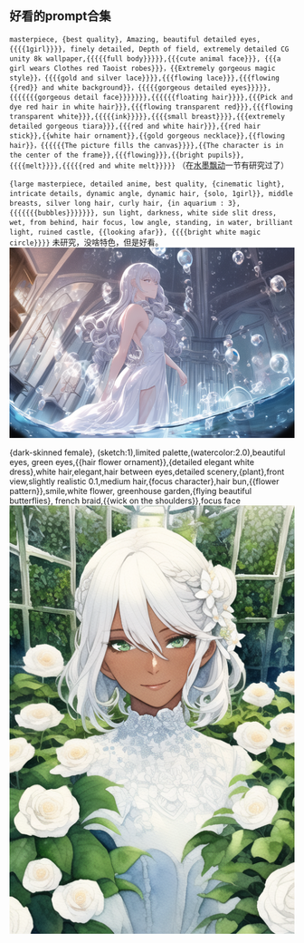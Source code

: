## 好看的prompt合集

`masterpiece, {best quality}, Amazing, beautiful detailed eyes,{{{{1girl}}}}, finely detailed, Depth of field, extremely detailed CG unity 8k wallpaper,{{{{{full body}}}}},{{{cute animal face}}}, {{{a girl wears Clothes red Taoist robes}}}，{{Extremely gorgeous magic style}}，{{{{gold and silver lace}}}},{{{flowing lace}}},{{{flowing {{red}} and white background}}，{{{{{gorgeous detailed eyes}}}}},{{{{{{{gorgeous detail face}}}}}}},{{{{{{floating hair}}}},{{{Pick and dye red hair in white hair}}},{{{flowing transparent red}}},{{{flowing transparent white}}},{{{{{ink}}}}},{{{{small breast}}}},{{{extremely detailed gorgeous tiara}}},{{{red and white hair}}},{{red hair stick}},{{white hair ornament}},{{gold gorgeous necklace}},{{flowing hair}}，{{{{{{The picture fills the canvas}}}},{{The character is in the center of the frame}},{{{flowing}}},{{bright pupils}},{{{{melt}}}},{{{{{red and white melt}}}}}` （在[水墨飘动](novel-ai/ink-dye-flow.md)一节有研究过了）

`{large masterpiece, detailed anime, best quality, {cinematic light}, intricate details, dynamic angle, dynamic hair, {solo, 1girl}}, middle breasts, silver long hair, curly hair, {in aquarium : 3}, {{{{{{{bubbles}}}}}}}, sun light, darkness, white side slit dress, wet, from behind, hair focus, low angle, standing, in water, brilliant light, ruined castle, {{looking afar}}, {{{{bright white magic circle}}}}`  未研究，没啥特色，但是好看。
![image](pic_stoarge/NovelAi%20pic/%7Blarge%20masterpiece,%20detailed%20anime,%20best%20quality,%20%7Bcinematic%20light%7D,%20intricate%20d%20s-629388652.png)

{dark-skinned female}, (sketch:1),limited palette,(watercolor:2.0),beautiful eyes, green eyes,{{hair flower ornament}},{detailed elegant white dress},white hair,elegant,hair between eyes,detailed scenery,{plant},front view,slightly realistic 0.1,medium hair,{focus character},hair bun,{{flower pattern}},smile,white flower, greenhouse garden,{flying beautiful butterflies}, french braid,{{wick on the shoulders}},focus face
![image](../pic_stoarge/NovelAi%20pic/%7Bdark-skinned%20female%7D,%20sketch,limited%20palette,%7B%7Bwatercolor%7D%7D,beautiful%20eyes,%20gre%20s-2793054743.png)
